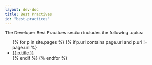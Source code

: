 ```yaml
---
layout: dev-doc
title: Best Practives
id: "best-practices"
---
```

 
The Developer Best Practices section includes the following topics:

<ul>
{% for p in site.pages %}
{% if p.url contains page.url and p.url != page.url %}
  <li><a href="{{ p.url }}">{{ p.title }}</a></li>
{% endif %}
{% endfor %}
</ul>
